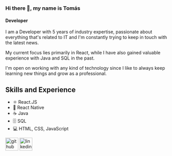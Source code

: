 ### Hi there 👋, my name is Tomás
#### Developer
I am a Developer with 5 years of industry expertise, passionate about everything that's related to IT and I'm constantly trying to keep in touch with the latest news.

My current focus lies primarily in React, while I have also gained valuable experience with Java and SQL in the past.

I'm open on working with any kind of technology since I like to always keep learning new things and grow as a professional.

## Skills and Experience

* ⚛ React.JS
* 📱 React Native
* ☕ Java
* 🗄️ SQL
* 💻 HTML, CSS, JavaScript


[<img src='https://cdn.jsdelivr.net/npm/simple-icons@3.0.1/icons/github.svg' alt='github' height='40'>](https://github.com/TomTossu)  [<img src='https://cdn.jsdelivr.net/npm/simple-icons@3.0.1/icons/linkedin.svg' alt='linkedin' height='40'>](https://www.linkedin.com/in/https://www.linkedin.com/in/tomas-sancheztossutti//)  

